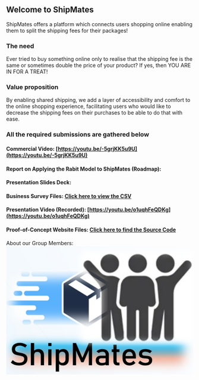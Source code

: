 ## Welcome to ShipMates

ShipMates offers a platform which connects users shopping online enabling them to split the shipping fees for their packages!

### The need

Ever tried to buy something online only to realise that the shipping fee is the same or sometimes double the price of your product? 
If yes, then YOU ARE IN FOR A TREAT!

### Value proposition

By enabling shared shipping, we add a layer of accessibility and comfort to the online shopping experience, facilitating users who would like to decrease the shipping fees on their purchases to be able to do that with ease.

### All the required submissions are gathered below

#### Commercial Video: [https://youtu.be/-5grjKK5u9U](https://youtu.be/-5grjKK5u9U)

#### Report on Applying the Rabit Model to ShipMates (Roadmap):

#### Presentation Slides Deck: 

#### Business Survey Files: [Click here to view the CSV](https://github.com/ShipMates/shipmates.github.io/blob/main/Business_Survey/Survey%20-%20Shared%20Shipping%20Platform.csv)

#### Presentation Video (Recorded): [https://youtu.be/o1uqhFeQDKg](https://youtu.be/o1uqhFeQDKg)

#### Proof-of-Concept Website Files: [Click here to find the Source Code](https://github.com/ShipMates/shipmates.github.io/tree/main/Web_Dev/BDL_project)

About our Group Members: 
![image](https://github.com/ShipMates/shipmates.github.io/blob/main/Web_Dev/BDL_project/assets/ShipMates_Logo.png)
